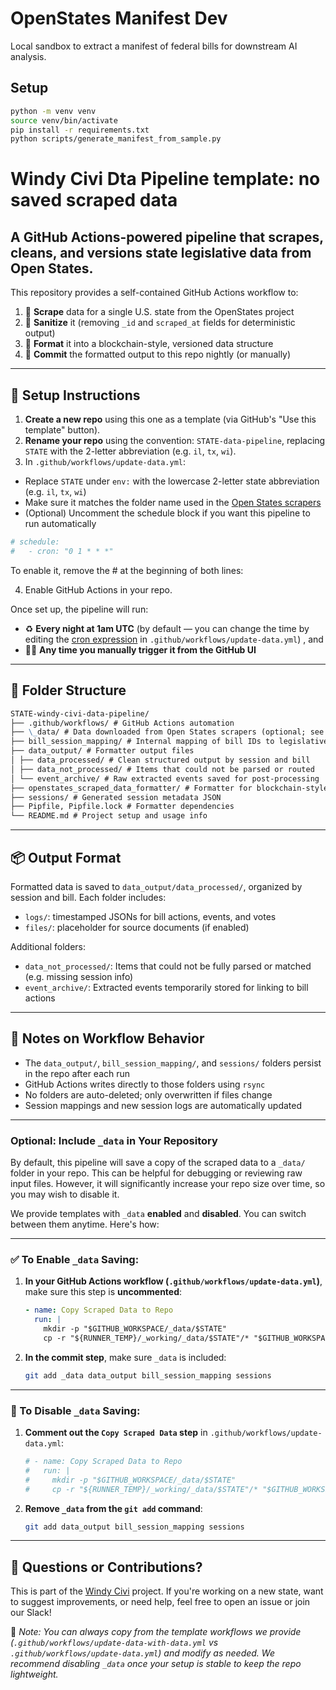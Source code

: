 # OpenStates Manifest Dev

Local sandbox to extract a manifest of federal bills for downstream AI analysis.

## Setup

```bash
python -m venv venv
source venv/bin/activate
pip install -r requirements.txt
python scripts/generate_manifest_from_sample.py
```

# Windy Civi Dta Pipeline template: no saved scraped data

## A GitHub Actions-powered pipeline that scrapes, cleans, and versions state legislative data from Open States.

This repository provides a self-contained GitHub Actions workflow to:

1. 🧹 **Scrape** data for a single U.S. state from the OpenStates project
2. 🧼 **Sanitize** it (removing `_id` and `scraped_at` fields for deterministic output)
3. 🧠 **Format** it into a blockchain-style, versioned data structure
4. 📂 **Commit** the formatted output to this repo nightly (or manually)

---

## 🔧 Setup Instructions

1. **Create a new repo** using this one as a template (via GitHub's "Use this template" button).
2. **Rename your repo** using the convention: `STATE-data-pipeline`, replacing `STATE` with the 2-letter abbreviation (e.g. `il`, `tx`, `wi`).
3. In `.github/workflows/update-data.yml`:

- Replace `STATE` under `env:` with the lowercase 2-letter state abbreviation (e.g. `il`, `tx`, `wi`)
- Make sure it matches the folder name used in the [Open States scrapers](https://github.com/openstates/openstates-scrapers/tree/main/scrapers)
- (Optional) Uncomment the schedule block if you want this pipeline to run automatically

```yaml
# schedule:
#   - cron: "0 1 * * *"
```

To enable it, remove the # at the beginning of both lines:

4. Enable GitHub Actions in your repo.

Once set up, the pipeline will run:

- ♻️ **Every night at 1am UTC** (by default — you can change the time by editing the [cron expression](https://crontab.guru/) in `.github/workflows/update-data.yml`)
  , and
- 🧑‍💻 **Any time you manually trigger it from the GitHub UI**

---

## 📁 Folder Structure

```markdown
STATE-windy-civi-data-pipeline/
├── .github/workflows/ # GitHub Actions automation
├── \_data/ # Data downloaded from Open States scrapers (optional; see below to enable/disable)
├── bill_session_mapping/ # Internal mapping of bill IDs to legislative sessions
├── data_output/ # Formatter output files
│ ├── data_processed/ # Clean structured output by session and bill
│ ├── data_not_processed/ # Items that could not be parsed or routed
│ └── event_archive/ # Raw extracted events saved for post-processing
├── openstates_scraped_data_formatter/ # Formatter for blockchain-style output
├── sessions/ # Generated session metadata JSON
├── Pipfile, Pipfile.lock # Formatter dependencies
└── README.md # Project setup and usage info
```

---

## 📦 Output Format

Formatted data is saved to `data_output/data_processed/`, organized by session and bill. Each folder includes:

- `logs/`: timestamped JSONs for bill actions, events, and votes
- `files/`: placeholder for source documents (if enabled)

Additional folders:

- `data_not_processed/`: Items that could not be fully parsed or matched (e.g. missing session info)
- `event_archive/`: Extracted events temporarily stored for linking to bill actions

---

## 🔁 Notes on Workflow Behavior

- The `data_output/`, `bill_session_mapping/`, and `sessions/` folders persist in the repo after each run
- GitHub Actions writes directly to those folders using `rsync`
- No folders are auto-deleted; only overwritten if files change
- Session mappings and new session logs are automatically updated

---

### Optional: Include `_data` in Your Repository

By default, this pipeline will save a copy of the scraped data to a `_data/` folder in your repo. This can be helpful for debugging or reviewing raw input files. However, it will significantly increase your repo size over time, so you may wish to disable it.

We provide templates with `_data` **enabled** and **disabled**. You can switch between them anytime. Here's how:

---

### ✅ To Enable `_data` Saving:

1. **In your GitHub Actions workflow (`.github/workflows/update-data.yml`)**, make sure this step is **uncommented**:

   ```yaml
   - name: Copy Scraped Data to Repo
     run: |
       mkdir -p "$GITHUB_WORKSPACE/_data/$STATE"
       cp -r "${RUNNER_TEMP}/_working/_data/$STATE"/* "$GITHUB_WORKSPACE/_data/$STATE/"
   ```

2. **In the commit step**, make sure `_data` is included:

   ```bash
   git add _data data_output bill_session_mapping sessions
   ```

---

### 🚫 To Disable `_data` Saving:

1. **Comment out the `Copy Scraped Data` step** in `.github/workflows/update-data.yml`:

   ```yaml
   # - name: Copy Scraped Data to Repo
   #   run: |
   #     mkdir -p "$GITHUB_WORKSPACE/_data/$STATE"
   #     cp -r "${RUNNER_TEMP}/_working/_data/$STATE"/* "$GITHUB_WORKSPACE/_data/$STATE/"
   ```

2. **Remove `_data` from the `git add` command**:

   ```bash
   git add data_output bill_session_mapping sessions
   ```

---

## 💬 Questions or Contributions?

This is part of the [Windy Civi](https://github.com/windy-civi) project. If you're working on a new state, want to suggest improvements, or need help, feel free to open an issue or join our Slack!

📝 _Note: You can always copy from the template workflows we provide (`.github/workflows/update-data-with-data.yml` vs `.github/workflows/update-data.yml`) and modify as needed. We recommend disabling `_data` once your setup is stable to keep the repo lightweight._
